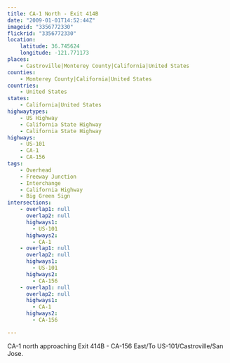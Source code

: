 ```yaml
---
title: CA-1 North - Exit 414B
date: "2009-01-01T14:52:44Z"
imageid: "3356772330"
flickrid: "3356772330"
location:
    latitude: 36.745624
    longitude: -121.771173
places:
    - Castroville|Monterey County|California|United States
counties:
    - Monterey County|California|United States
countries:
    - United States
states:
    - California|United States
highwaytypes:
    - US Highway
    - California State Highway
    - California State Highway
highways:
    - US-101
    - CA-1
    - CA-156
tags:
    - Overhead
    - Freeway Junction
    - Interchange
    - California Highway
    - Big Green Sign
intersections:
    - overlap1: null
      overlap2: null
      highways1:
        - US-101
      highways2:
        - CA-1
    - overlap1: null
      overlap2: null
      highways1:
        - US-101
      highways2:
        - CA-156
    - overlap1: null
      overlap2: null
      highways1:
        - CA-1
      highways2:
        - CA-156

---
```

CA-1 north approaching Exit 414B - CA-156 East/To US-101/Castroville/San Jose.
